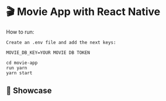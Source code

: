 # 🎬 Movie App with React Native

How to run:
````
Create an .env file and add the next keys:

MOVIE_DB_KEY=YOUR MOVIE DB TOKEN
````
````
cd movie-app
run yarn 
yarn start
````

## 🍿 Showcase

